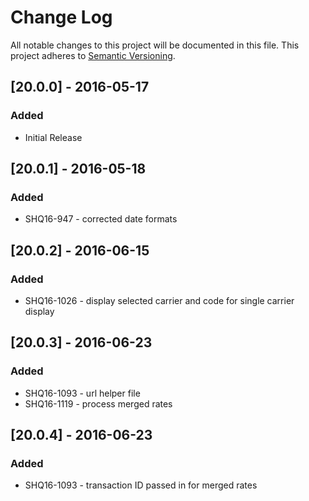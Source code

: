 # Change Log
All notable changes to this project will be documented in this file.
This project adheres to [Semantic Versioning](http://semver.org/).

## [20.0.0] - 2016-05-17
### Added
- Initial Release

## [20.0.1] - 2016-05-18
### Added
- SHQ16-947 - corrected date formats

## [20.0.2] - 2016-06-15
### Added
- SHQ16-1026 - display selected carrier and code for single carrier display

## [20.0.3] - 2016-06-23
### Added
- SHQ16-1093 - url helper file
- SHQ16-1119 - process merged rates

## [20.0.4] - 2016-06-23
### Added
- SHQ16-1093 - transaction ID passed in for merged rates
